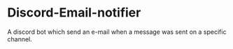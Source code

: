 # Discord-Email-notifier
A discord bot which send an e-mail when a message was sent on a specific channel.
